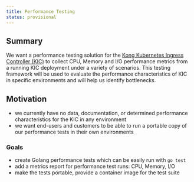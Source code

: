 ```yaml
---
title: Performance Testing
status: provisional
---
```


## Summary

We want a performance testing solution for the [Kong Kubernetes Ingress
Controller (KIC)][kic] to collect CPU, Memory and I/O performance metrics from a
running KIC deployment under a variety of scenarios. This testing framework will
be used to evaluate the performance characteristics of KIC in specific
environments and will help us identify bottlenecks.

[kic]:https://github.com/kong/kubernetes-ingress-controller

## Motivation

- we currently have no data, documentation, or determined performance
  characteristics for the KIC in any environment
- we want end-users and customers to be able to run a portable copy of our
  performance tests in their own environments

### Goals

- create Golang performance tests which can be easily run with `go test`
- add a metrics report for performance test runs: CPU, Memory, I/O
- make the tests portable, provide a container image for the test suite
